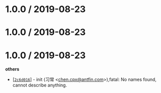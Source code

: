 
1.0.0 / 2019-08-23
==================

1.0.0 / 2019-08-23
==================

1.0.0 / 2019-08-23
==================

**others**
  * [[`2c6d016`](http://github.com/Lottie-Lint/lottie-zip/commit/2c6d016bda82110c9549a14f8463664536a4d1fc)] - init (习常 <<chen.cpx@antfin.com>>),fatal: No names found, cannot describe anything.

